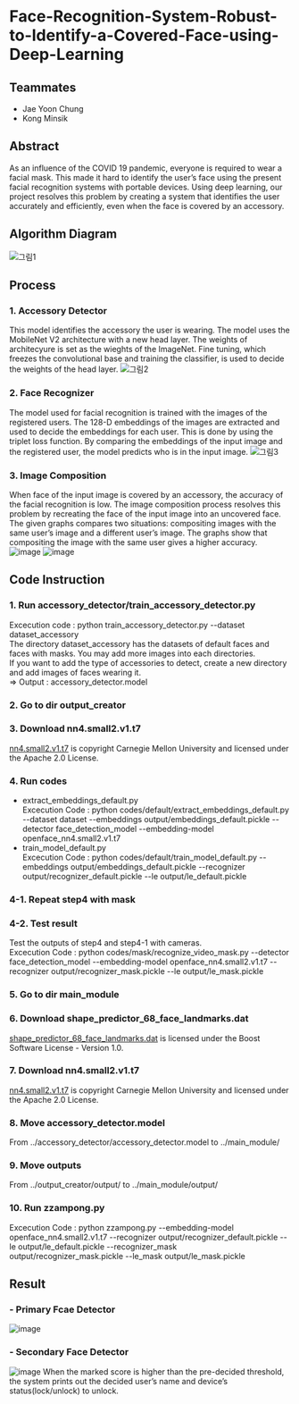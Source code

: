 # Face-Recognition-System-Robust-to-Identify-a-Covered-Face-using-Deep-Learning
## Teammates
- Jae Yoon Chung
- Kong Minsik
## Abstract
As an influence of the COVID 19 pandemic, everyone is required to wear a facial mask. This made it hard to identify the user’s face using the present facial recognition systems with portable devices. Using deep learning, our project resolves this problem by creating a system that identifies the user accurately and efficiently, even when the face is covered by an accessory.
## Algorithm Diagram
![그림1](https://user-images.githubusercontent.com/90415099/147800943-46cd4f1e-f71e-4ce0-9a83-a62ea35dea7f.png)
## Process
### 1. Accessory Detector
This model identifies the accessory the user is wearing. The model uses the MobileNet V2 architecture with a new head layer. The weights of architecyure is set as the wieghts of the ImageNet. Fine tuning, which freezes the convolutional base and training the classifier, is used to decide the weights of the head layer. 
![그림2](https://user-images.githubusercontent.com/90415099/147801268-ea5968d2-75d4-419a-9ac4-b3ad9731214f.png)
### 2. Face Recognizer 
The model used for facial recognition is trained with the images of the registered users. The 128-D embeddings of the images are extracted and used to decide the embeddings for each user. This is done by using the triplet loss function. By comparing the embeddings of the input image and the registered user, the model predicts who is in the input image.
![그림3](https://user-images.githubusercontent.com/90415099/147801667-e689abcc-f5a4-4cfb-91bb-0e22ffbc7960.png)
### 3. Image Composition
When face of the input image is covered by an accessory, the accuracy of the facial recognition is low. The image composition process resolves this problem by recreating the face of the input image into an uncovered face. The given graphs compares two situations: compositing images with the same user’s image and a different user’s image. The graphs show that compositing the image with the same user gives a higher accuracy.
![image](https://user-images.githubusercontent.com/90415099/147802038-62c9a6b8-3dac-4618-8a05-8feae03ce515.png)
![image](https://user-images.githubusercontent.com/90415099/147802052-d8fa1675-2219-4ee8-86a9-0b48fa783b8c.png)

## Code Instruction
### 1. Run accessory_detector/train_accessory_detector.py
Excecution code : python train_accessory_detector.py --dataset dataset_accessory<br />
The directory dataset_accessory has the datasets of default faces and faces with masks. You may add more images into each directories.<br />
If you want to add the type of accessories to detect, create a new directory and add images of faces wearing it.<br />
=> Output : accessory_detector.model
### 2. Go to dir output_creator
### 3. Download nn4.small2.v1.t7
[nn4.small2.v1.t7](http://cmusatyalab.github.io/openface/) is copyright Carnegie Mellon University and licensed under the Apache 2.0 License.
### 4. Run codes
- extract_embeddings_default.py<br />
Excecution Code : python codes/default/extract_embeddings_default.py --dataset dataset --embeddings output/embeddings_default.pickle --detector face_detection_model --embedding-model openface_nn4.small2.v1.t7
- train_model_default.py<br />
Excecution Code : python codes/default/train_model_default.py --embeddings output/embeddings_default.pickle --recognizer output/recognizer_default.pickle --le output/le_default.pickle
### 4-1. Repeat step4 with mask
### 4-2. Test result
Test the outputs of step4 and step4-1 with cameras.<br />
Excecution Code : python codes/mask/recognize_video_mask.py --detector face_detection_model --embedding-model openface_nn4.small2.v1.t7 --recognizer output/recognizer_mask.pickle --le output/le_mask.pickle
### 5. Go to dir main_module
### 6. Download shape_predictor_68_face_landmarks.dat
[shape_predictor_68_face_landmarks.dat](https://sourceforge.net/projects/dclib/files/dlib/v18.10/ ) is licensed under the Boost Software License - Version 1.0.
### 7. Download nn4.small2.v1.t7
[nn4.small2.v1.t7](http://cmusatyalab.github.io/openface/) is copyright Carnegie Mellon University and licensed under the Apache 2.0 License.
### 8. Move accessory_detector.model 
From ../accessory_detector/accessory_detector.model to ../main_module/
### 9. Move outputs
From ../output_creator/output/ to ../main_module/output/
### 10. Run zzampong.py
Excecution Code : python zzampong.py --embedding-model openface_nn4.small2.v1.t7 --recognizer output/recognizer_default.pickle --le output/le_default.pickle --recognizer_mask output/recognizer_mask.pickle --le_mask output/le_mask.pickle

## Result
### - Primary Fcae Detector
![image](https://user-images.githubusercontent.com/90415099/147802102-633ba4e2-ba3b-42e9-9c5b-a54c8bc76150.png)

### - Secondary Face Detector 
![image](https://user-images.githubusercontent.com/90415099/147802087-f39ebebd-3e12-4eca-8f07-3d52540630dd.png)
When the marked score is higher than the pre-decided threshold, the system prints out the decided user’s name and device’s status(lock/unlock) to unlock.
